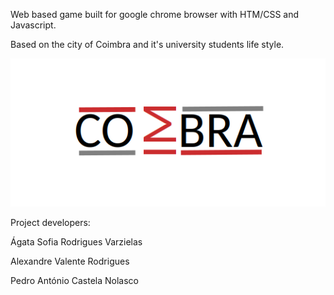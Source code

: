 Web based game built for google chrome browser with HTM/CSS and Javascript.

Based on the city of Coimbra and it's university students life style.

![alt text](https://github.com/LexVar/Coimbra/blob/master/resources/logo.png?raw=true)


Project developers:

Ágata Sofia Rodrigues Varzielas

Alexandre Valente Rodrigues

Pedro António Castela Nolasco
